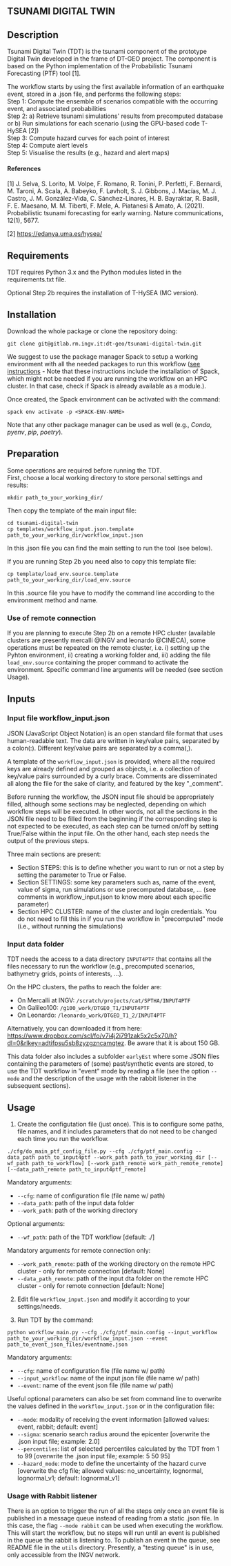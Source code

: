## TSUNAMI DIGITAL TWIN


## Description
Tsunami Digital Twin (TDT) is the tsunami component of the prototype Digital Twin developed in the frame of DT-GEO project.
The component is based on the Python implementation of the Probabilistic Tsunami Forecasting (PTF) tool [1].

The workflow starts by using the first available information of an earthquake event, stored in a .json file, and performs the following steps:  
Step 1: Compute the ensemble of scenarios compatible with the occurring event, and associated probabilities  
Step 2: a) Retrieve tsunami simulations' results from precomputed database or b) Run simulations for each scenario (using the GPU-based code T-HySEA [2])  
Step 3: Compute hazard curves for each point of interest  
Step 4: Compute alert levels  
Step 5: Visualise the results (e.g., hazard and alert maps)  

#### References
[1] J. Selva, S. Lorito, M. Volpe, F. Romano, R. Tonini, P. Perfetti, F. Bernardi, M. Taroni, A. Scala, A. Babeyko, F. Løvholt, S. J. Gibbons, J. Macías, M. J. Castro, J. M. González-Vida, C. Sánchez-Linares, H. B. Bayraktar, R. Basili, F. E. Maesano, M. M. Tiberti, F. Mele, A. Piatanesi & Amato, A. (2021). Probabilistic tsunami forecasting for early warning. Nature communications, 12(1), 5677.

[2] https://edanya.uma.es/hysea/

## Requirements
TDT requires Python 3.x and the Python modules listed in the requirements.txt file.

Optional Step 2b requires the installation of T-HySEA (MC version).


## Installation
Download the whole package or clone the repository doing:
```
git clone git@gitlab.rm.ingv.it:dt-geo/tsunami-digital-twin.git
```
We suggest to use the package manager Spack to setup a working environment with all the needed packages to run this workflow ([see instructions](https://dtgeoeu-wp6-tsunamis.github.io/dt-geo-wp6-docs/spack-for-ptf/local) - Note that these instructions include the installation of Spack, which might not be needed if you are running the workflow on an HPC cluster. In that case, check if Spack is already available as a module.). 

Once created, the Spack environment can be activated with the command:

```
spack env activate -p <SPACK-ENV-NAME>
```

Note that any other package manager can be used as well (e.g., _Conda_, _pyenv_, _pip_, _poetry_).

## Preparation
Some operations are required before running the TDT.  
First, choose a local working directory to store personal settings and results:
```
mkdir path_to_your_working_dir/
``` 
Then copy the template of the main input file:  
```
cd tsunami-digital-twin
cp templates/workflow_input.json.template path_to_your_working_dir/workflow_input.json
```
In this .json file you can find the main setting to run the tool (see below).

If you are running Step 2b you need also to copy this template file:
```
cp template/load_env.source.template path_to_your_working_dir/load_env.source
```
In this .source file you have to modify the command line according to the environment method and name.

### Use of remote connection
If you are planning to execute Step 2b on a remote HPC cluster (available clusters are presently mercalli @INGV and leonardo @CINECA), some operations must be repeated on the remote cluster, i.e. i) setting up the Pyhton environment, ii) creating a working folder and, iii) adding the file `load_env.source` containing the proper command to activate the environment. Specific command line arguments will be needed (see section Usage).

## Inputs

### Input file workflow_input.json
JSON (JavaScript Object Notation) is an open standard file format that uses human-readable text. The data are written in key/value pairs, separated by a colon(:). Different key/value pairs are separated by a comma(,).

A template of the `workflow_input.json` is provided, where all the required keys are already defined and grouped as objects, i.e. a collection of key/value pairs surrounded by a curly brace. Comments are disseminated all along the file for the sake of clarity, and featured by the key "_comment".

Before running the workflow, the JSON input file should be appropriately filled, although some sections may be neglected, depending on which workflow steps will be executed. In other words, not all the sections in the JSON file need to be filled from the beginning if the corresponding step is not expected to be executed, as each step can be turned on/off by setting True/False within the input file. On the other hand, each step needs the output of the previous steps.

Three main sections are present:

- Section STEPS: this is to define whether you want to run or not a step by setting the parameter to True or False.
- Section SETTINGS: some key parameters such as, name of the event, value of sigma, run simulations or use precomputed database, ... (see comments in workflow_input.json to know more about each specific parameter) 
- Section HPC CLUSTER: name of the cluster and login credentials. You do not need to fill this in if you run the workflow in "precomputed" mode (i.e., without running the simulations)

### Input data folder
TDT needs the access to a data directory `INPUT4PTF` that contains all the files necessary to run the workflow (e.g., precomputed scenarios, bathymetry grids, points of interests, ...).

On the HPC clusters, the paths to reach the folder are: 
- On Mercalli at INGV: `/scratch/projects/cat/SPTHA/INPUT4PTF`  
- On Galileo100: `/g100_work/DTGEO_T1/INPUT4PTF`   
- On Leonardo: `/leonardo_work/DTGEO_T1_2/INPUT4PTF`  

Alternatively, you can downloaded it from here: https://www.dropbox.com/scl/fo/v7i4j2i791zak5x2c5x70/h?dl=0&rlkey=adtifpsu5sb8zyzgzncamqtez. Be aware that it is about 150 GB.    

This data folder also includes a subfolder `earlyEst` where some JSON files containing the parameters of (some) past/synthetic events are stored, to use the TDT workflow in "event" mode by reading a file (see the option `--mode` and the description of the usage with the rabbit listener in the subsequent sections).

## Usage
1. Create the configutation file (just once). This is to configure some paths, file names, and it includes parameters that do not need to be changed each time you run the workflow. 
```
./cfg/do_main_ptf_config_file.py --cfg ./cfg/ptf_main.config --data_path path_to_input4ptf --work_path path_to_your_working_dir [--wf_path path_to_workflow] [--work_path_remote work_path_remote_remote] [--data_path_remote path_to_input4ptf_remote]
```
Mandatory arguments:
- `--cfg`: name of configuration file (file name w/ path)
- `--data_path`: path of the input data folder 
- `--work_path`: path of the working directory 

Optional arguments:
- `--wf_path`: path of the TDT workflow [default: ./]

Mandatory arguments for remote connection only:
- `--work_path_remote`: path of the working directory on the remote HPC cluster - only for remote connection [default: None]
- `--data_path_remote`: path of the input dta folder on the remote HPC cluster - only for remote connection [default: None]

2. Edit file `workflow_input.json` and modify it according to your settings/needs.

3. Run TDT by the command:
```
python workflow_main.py --cfg ./cfg/ptf_main.config --input_workflow path_to_your_working_dir/workflow_input.json --event path_to_event_json_files/eventname.json
```
Mandatory arguments:
- `--cfg`: name of configuration file (file name w/ path)
- `--input_workflow`:  name of the input json file (file name w/ path)
- `--event`: name of the event json file (file name w/ path)

Useful optional parameters can also be set from command line to overwrite the values defined in the `workflow_input.json` or in the configuration file:

- `--mode`: modality of receiving the event information [allowed values: event, rabbit; default: event]
- `--sigma`: scenario search radius around the epicenter [overwrite the .json input file; example: 2.0]
- `--percentiles`: list of selected percentiles calculated by the TDT from 1 to 99 [overwrite the .json input file; example: 5 50 95]
- `--hazard_mode`: mode to define the uncertainty of the hazard curve [overwrite the cfg file; allowed values: no_uncertainty, lognormal, lognormal_v1; default: lognormal_v1]

### Usage with Rabbit listener
There is an option to trigger the run of all the steps only once an event file is published in a message queue instead of reading from a static .json file. In this case, the flag `--mode rabbit` can be used when executing the workflow.   
This will start the workflow, but no steps will run until an event is published in the queue the rabbit is listening to. To publish an event in the queue, see README file in the `utils` directory. Presently, a "testing queue" is in use, only accessible from the INGV network.

[commented section]: #
[## Roadmap
If you have ideas for releases in the future, it is a good idea to list them in the README.]: #
[## Authors and acknowledgment
Show your appreciation to those who have contributed to the project.]: #
[## License
For open source projects, say how it is licensed.]: #
[## Project status
If you have run out of energy or time for your project, put a note at the top of the README saying that development has slowed down or stopped completely. Someone may choose to fork your project or volunteer to step in as a maintainer or owner, allowing your project to keep going. You can also make an explicit request for maintainers.]: #
